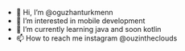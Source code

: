 - 👋 Hi, I’m @oguzhanturkmenn
- 👀 I’m interested in mobile development   
- 🌱 I’m currently learning java and soon kotlin
- 📫 How to reach me instagram @ouzintheclouds


